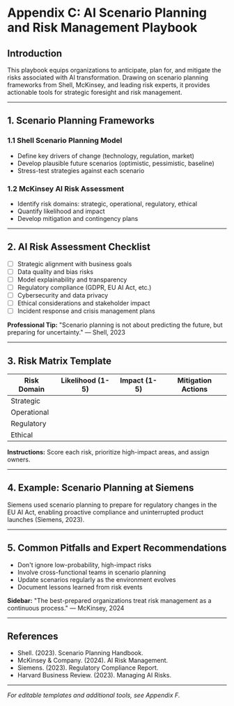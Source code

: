 # Appendix C: AI Scenario Planning and Risk Management Playbook

## Introduction

This playbook equips organizations to anticipate, plan for, and mitigate the risks associated with AI transformation. Drawing on scenario planning frameworks from Shell, McKinsey, and leading risk experts, it provides actionable tools for strategic foresight and risk management.

---

## 1. Scenario Planning Frameworks

### 1.1 Shell Scenario Planning Model
- Define key drivers of change (technology, regulation, market)
- Develop plausible future scenarios (optimistic, pessimistic, baseline)
- Stress-test strategies against each scenario

### 1.2 McKinsey AI Risk Assessment
- Identify risk domains: strategic, operational, regulatory, ethical
- Quantify likelihood and impact
- Develop mitigation and contingency plans

---

## 2. AI Risk Assessment Checklist
- [ ] Strategic alignment with business goals
- [ ] Data quality and bias risks
- [ ] Model explainability and transparency
- [ ] Regulatory compliance (GDPR, EU AI Act, etc.)
- [ ] Cybersecurity and data privacy
- [ ] Ethical considerations and stakeholder impact
- [ ] Incident response and crisis management plans

**Professional Tip:** "Scenario planning is not about predicting the future, but preparing for uncertainty." — Shell, 2023

---

## 3. Risk Matrix Template
| Risk Domain     | Likelihood (1-5) | Impact (1-5) | Mitigation Actions         |
|-----------------|------------------|--------------|---------------------------|
| Strategic       |                  |              |                           |
| Operational     |                  |              |                           |
| Regulatory      |                  |              |                           |
| Ethical         |                  |              |                           |

**Instructions:** Score each risk, prioritize high-impact areas, and assign owners.

---

## 4. Example: Scenario Planning at Siemens
Siemens used scenario planning to prepare for regulatory changes in the EU AI Act, enabling proactive compliance and uninterrupted product launches (Siemens, 2023).

---

## 5. Common Pitfalls and Expert Recommendations
- Don't ignore low-probability, high-impact risks
- Involve cross-functional teams in scenario planning
- Update scenarios regularly as the environment evolves
- Document lessons learned from risk events

**Sidebar:** "The best-prepared organizations treat risk management as a continuous process." — McKinsey, 2024

---

## References
- Shell. (2023). Scenario Planning Handbook.
- McKinsey & Company. (2024). AI Risk Management.
- Siemens. (2023). Regulatory Compliance Report.
- Harvard Business Review. (2023). Managing AI Risks.

---

*For editable templates and additional tools, see Appendix F.* 